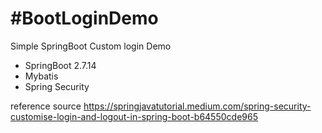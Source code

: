 #BootLoginDemo
==============

Simple SpringBoot Custom login Demo
- SpringBoot 2.7.14
- Mybatis
- Spring Security

reference source
https://springjavatutorial.medium.com/spring-security-customise-login-and-logout-in-spring-boot-b64550cde965

